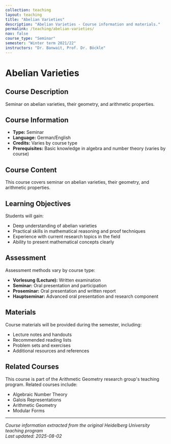 ```yaml
---
collection: teaching
layout: teaching
title: "Abelian Varieties"
description: "Abelian Varieties - Course information and materials."
permalink: /teaching/abelian-varieties/
nav: false
course_type: "Seminar"
semester: "Winter term 2021/22"
instructors: "Dr. Banwait, Prof. Dr. Böckle"
---
```


# Abelian Varieties

## Course Description 

Seminar on abelian varieties, their geometry, and arithmetic properties.

## Course Information 

- **Type:** Seminar
- **Language:** German/English
- **Credits:** Varies by course type
- **Prerequisites:** Basic knowledge in algebra and number theory (varies by course)

## Course Content 

This course covers seminar on abelian varieties, their geometry, and arithmetic properties.

## Learning Objectives 

Students will gain:
- Deep understanding of abelian varieties
- Practical skills in mathematical reasoning and proof techniques
- Experience with current research topics in the field
- Ability to present mathematical concepts clearly

## Assessment 

Assessment methods vary by course type:
- **Vorlesung (Lecture):** Written examination
- **Seminar:** Oral presentation and participation
- **Proseminar:** Oral presentation and written report
- **Hauptseminar:** Advanced oral presentation and research component

## Materials 

Course materials will be provided during the semester, including:
- Lecture notes and handouts
- Recommended reading lists
- Problem sets and exercises
- Additional resources and references

## Related Courses 

This course is part of the Arithmetic Geometry research group's teaching program. Related courses include:
- Algebraic Number Theory
- Galois Representations
- Arithmetic Geometry
- Modular Forms

---

*Course information extracted from the original Heidelberg University teaching program*  
*Last updated: 2025-08-02*